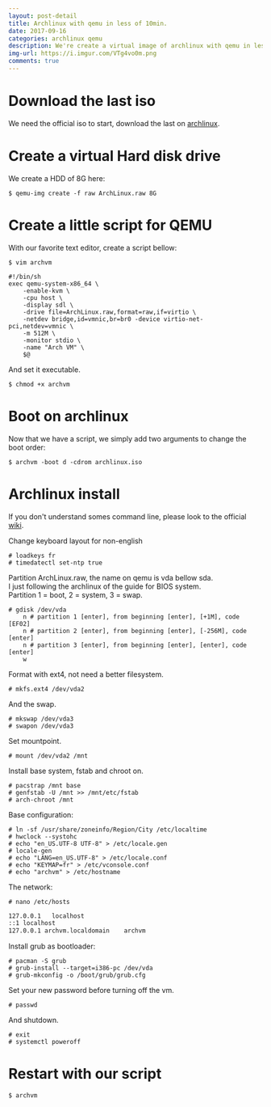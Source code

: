 ```yaml
---
layout: post-detail
title: Archlinux with qemu in less of 10min.
date: 2017-09-16
categories: archlinux qemu
description: We're create a virtual image of archlinux with qemu in less of 10min.
img-url: https://i.imgur.com/VTg4vo0m.png
comments: true
---
```


# Download the last iso

We need the official iso to start, download the last on [archlinux]( https://www.archlinux.org/download/).

# Create a virtual Hard disk drive

We create a HDD of 8G here:

    $ qemu-img create -f raw ArchLinux.raw 8G

# Create a little script for QEMU

With our favorite text editor, create a script bellow:

    $ vim archvm

```
#!/bin/sh
exec qemu-system-x86_64 \
    -enable-kvm \
    -cpu host \
    -display sdl \
    -drive file=ArchLinux.raw,format=raw,if=virtio \
    -netdev bridge,id=vmnic,br=br0 -device virtio-net-pci,netdev=vmnic \
    -m 512M \
    -monitor stdio \
    -name "Arch VM" \
    $@
```

And set it executable.

    $ chmod +x archvm

# Boot on archlinux

Now that we have a script, we simply add two arguments to change the boot order:

    $ archvm -boot d -cdrom archlinux.iso

# Archlinux install

If you don't understand somes command line, please look to the  official [wiki](https://wiki.archlinux.org/index.php/Installation_Guide).

Change keyboard layout for non-english

    # loadkeys fr
    # timedatectl set-ntp true

Partition ArchLinux.raw, the name on qemu is vda bellow sda.  
I just following the archlinux of the guide for BIOS system.  
Partition 1 = boot, 2 = system, 3 = swap.

    # gdisk /dev/vda
        n # partition 1 [enter], from beginning [enter], [+1M], code [EF02]
        n # partition 2 [enter], from beginning [enter], [-256M], code [enter]
        n # partition 3 [enter], from beginning [enter], [enter], code [enter]
        w

Format with ext4, not need a better filesystem.

    # mkfs.ext4 /dev/vda2

And the swap.

    # mkswap /dev/vda3   
    # swapon /dev/vda3

Set mountpoint.

    # mount /dev/vda2 /mnt

Install base system, fstab and chroot on.

    # pacstrap /mnt base
    # genfstab -U /mnt >> /mnt/etc/fstab
    # arch-chroot /mnt

Base configuration:

    # ln -sf /usr/share/zoneinfo/Region/City /etc/localtime
    # hwclock --systohc
    # echo "en_US.UTF-8 UTF-8" > /etc/locale.gen
    # locale-gen
    # echo "LANG=en_US.UTF-8" > /etc/locale.conf
    # echo "KEYMAP=fr" > /etc/vconsole.conf
    # echo "archvm" > /etc/hostname

The network:

    # nano /etc/hosts

```txt
127.0.0.1	localhost
::1 localhost
127.0.0.1 archvm.localdomain	archvm
```

Install grub as bootloader:

    # pacman -S grub
    # grub-install --target=i386-pc /dev/vda
    # grub-mkconfig -o /boot/grub/grub.cfg

Set your new password before turning off the vm.

    # passwd

And shutdown.

    # exit
    # systemctl poweroff

# Restart with our script

    $ archvm
